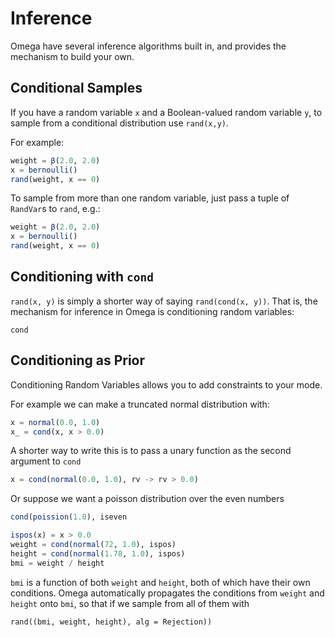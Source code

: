 # Inference

Omega have several inference algorithms built in, and provides the mechanism to build your own.

## Conditional Samples

If you have a random variable `x` and a Boolean-valued random variable `y`, to sample from a conditional distribution use `rand(x,y)`.

For example:

```julia
weight = β(2.0, 2.0)
x = bernoulli()
rand(weight, x == 0)
```

To sample from more than one random variable, just pass a tuple of `RandVar`s to `rand`, e.g.:

```julia
weight = β(2.0, 2.0)
x = bernoulli()
rand(weight, x == 0)
```

## Conditioning with `cond` 

`rand(x, y)` is simply a shorter way of saying `rand(cond(x, y))`.
That is, the mechanism for inference in Omega is conditioning random variables:

```@docs
cond
```

## Conditioning as Prior
Conditioning Random Variables allows you to add constraints to your mode.

For example we can make a truncated normal distribution with:

```julia
x = normal(0.0, 1.0)
x_ = cond(x, x > 0.0)
```

A shorter way to write this is to pass a unary function as the second argument to `cond`

```julia
x = cond(normal(0.0, 1.0), rv -> rv > 0.0)
```

Or suppose we want a poisson distribution over the even numbers

```julia
cond(poission(1.0), iseven
```

```julia
ispos(x) = x > 0.0
weight = cond(normal(72, 1.0), ispos)
height = cond(normal(1.78, 1.0), ispos)
bmi = weight / height
```

`bmi` is a function of both `weight` and `height`, both of which have their own conditions.
Omega automatically propagates the conditions from `weight` and `height` onto `bmi`, so that if we sample from all of them with 

`rand((bmi, weight, height), alg = Rejection))`

